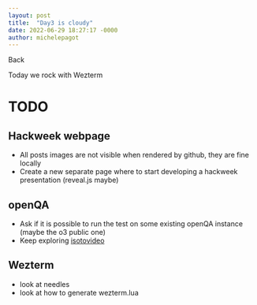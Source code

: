 ```yaml
---
layout: post
title:  "Day3 is cloudy"
date: 2022-06-29 18:27:17 -0000
author: michelepagot
---
```


<a onclick="window.history.back()">Back</a>

Today we rock with Wezterm

# TODO

## Hackweek webpage
* All posts images are not visible when rendered by github, they are fine locally
* Create a new separate page where to start developing a hackweek presentation (reveal.js maybe)

## openQA
* Ask if it is possible to run the test on some existing openQA instance (maybe the o3 public one)
* Keep exploring [isotovideo](https://kalikiana.gitlab.io/post/2022-03-16-running-standandalone-tests-with-isotovideo/)

## Wezterm
* look at needles
* look at how to generate wezterm.lua
